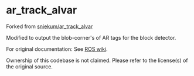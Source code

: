 # ar_track_alvar

Forked from [sniekum/ar_track_alvar](https://github.com/sniekum/ar_track_alvar)

Modified to output the blob-corner's of AR tags for the block detector.

For original documentation:
See [ROS wiki](http://wiki.ros.org/ar_track_alvar).

Ownership of this codebase is not claimed. Please refer to the license(s) of the original source.
